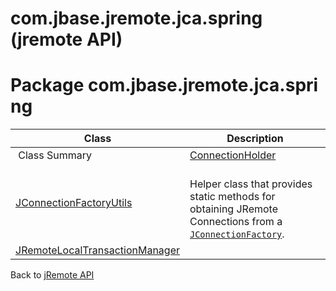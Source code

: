 # com.jbase.jremote.jca.spring (jremote API)

<PageHeader />

# Package com.jbase.jremote.jca.spring

| Class | Description |
| --- | --- |
 Class Summary  | [ConnectionHolder](./../connectionholder-(jremote-api) "class in com.jbase.jremote.jca.spring") |   |
| [JConnectionFactoryUtils](./../jconnectionfactoryutils-(jremote-api) "class in com.jbase.jremote.jca.spring") | <br>Helper class that provides static methods for obtaining JRemote Connections from a [`JConnectionFactory`](./../../../jconnectionfactory-(jremote-api) "interface in com.jbase.jremote").<br> |
| [JRemoteLocalTransactionManager](./../jremotelocaltransactionmanager-(jremote-api) "class in com.jbase.jremote.jca.spring") |   |

Back to [jRemote API](../../../../jremote-api/README.md)



  
<PageFooter />
